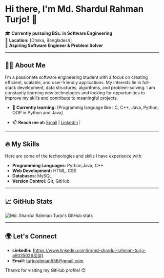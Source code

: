 # Hi there, I'm Md. Shardul Rahman Turjo! 👋

🎓 **Currently pursuing BSc. in Software Engineering**  
📍 **Location:** [Dhaka, Bangladesh]  
💼 **Aspiring Software Engineer & Problem Solver**  

---

## 👨‍💻 About Me

I’m a passionate software engineering student with a focus on creating efficient, scalable, and user-friendly applications. My interests lie in full-stack development, data structures, algorithms, and problem-solving. I am constantly learning new technologies and looking for opportunities to improve my skills and contribute to meaningful projects.

- 🌱 **Currently learning:** [Programmig language like : C, C++, Java, Python, OOP in Python and Java]
<!-- - 🛠️ **Languages & Tools:**  
  - **Languages:** [List key programming languages (e.g., Python, Java, JavaScript, etc.)]
  - **Frameworks:** [React, Node.js, Django, etc.]
  - **Tools:** [Git, Docker, VS Code, etc.]
- 💡 **Open to:** Internships, project collaborations, and learning opportunities. -->
- 📫 **Reach me at:** [Email] | [LinkedIn] | 
<!-- [Portfolio (if available)] -->
[Email]:turjorahman556@gmail.com
[LinkedIn]:https://www.linkedin.com/in/md-shardul-rahman-turjo-a90350263
---

## 🔥 My Skills

Here are some of the technologies and skills I have experience with:

- **Programming Languages:** Python,Java, C++
- **Web Development:** HTML, CSS
- **Databases:** MySQL
- **Version Control:** Git, GitHub
<!-- - **Problem Solving:** Data Structures and Algorithms -->

---

## 📈 GitHub Stats

![Md. Shardul Rahman Turjo's GitHub stats](https://github-readme-stats.vercel.app/api?username=your-github-username&show_icons=true&theme=radical)

---

<!-- ## 📂 Featured Projects

Here are some of my favorite projects that I’ve worked on:

1. **[Project Name](#link-to-project)**  
   Description of the project, the tech stack used, and the key features.

2. **[Another Project](#link-to-project)**  
   Another short description about the project.

Feel free to check out my repositories to see more of my work!

--- -->

## 🌍 Let's Connect

- **LinkedIn:** [https://www.linkedin.com/in/md-shardul-rahman-turjo-a90350263](#)
- **Email:** [turjorahman556@gmail.com](#)

Thanks for visiting my GitHub profile! 😊
